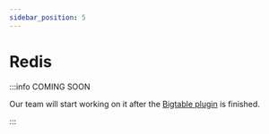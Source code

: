 ```yaml
---
sidebar_position: 5
---
```


# Redis

:::info COMING SOON

Our team will start working on it after the [Bigtable plugin](./bigtable) is finished.

:::
